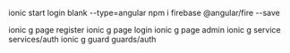 ionic start login blank --type=angular
npm i firebase @angular/fire --save

ionic g page register
ionic g page login
ionic g page admin
ionic g service services/auth
ionic g guard guards/auth
